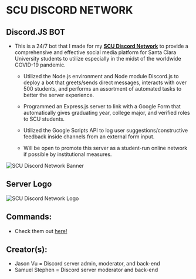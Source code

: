 # SCU DISCORD NETWORK

## Discord.JS BOT
- This is a 24/7 bot that I made for my [**SCU Discord Network**](https://invite.gg/gobroncos) to provide a comprehensive and effective social media platform for Santa Clara University students to utilize especially in the midst of the worldwide COVID-19 pandemic.

  - Utilized the Node.js environment and Node module Discord.js to deploy a bot that greets/sends direct messages, interacts with over 500 students, and performs an assortment of automated tasks to better the server experience.

  - Programmed an Express.js server to link with a Google Form that automatically gives graduating year, college major, and verified roles to SCU students.

  - Utilized the Google Scripts API to log user suggestions/constructive feedback inside channels from an external form input.

  - Will be open to promote this server as a student-run online network if possible by institutional measures.

![SCU Discord Network Banner](https://github.com/jasonanhvu/scu-discord-bot/blob/master/assets/scu_banner.png?raw=true)

## Server Logo
![SCU Discord Network Logo](https://github.com/jasonanhvu/scu-discord-bot/blob/master/assets/logo-pic.png?raw=true)

## Commands:
- Check them out [here!](https://github.com/jasonanhvu/scu-discord-bot/tree/master/commands)

## Creator(s):
- Jason Vu = Discord server admin, moderator, and back-end
- Samuel Stephen = Discord server moderator and back-end
  
